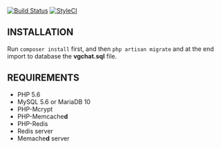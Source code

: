 [![Build Status](https://travis-ci.org/gubenkovalik/vgchat.svg)](https://travis-ci.org/gubenkovalik/vgchat)
[![StyleCI](https://styleci.io/repos/53651849/shield)](https://styleci.io/repos/53651849)

## INSTALLATION ##
Run ````composer install```` first, and then ````php artisan migrate```` and at the end import to database the __vgchat.sql__ file.

## REQUIREMENTS ##
* PHP 5.6
* MySQL 5.6 or MariaDB 10
* PHP-Mcrypt
* PHP-Memcache**d**
* PHP-Redis
* Redis server
*  Memache**d** server